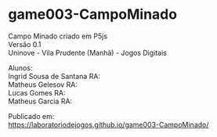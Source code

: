 # game003-CampoMinado
Campo Minado criado em P5js</br>
Versão 0.1</br>
Uninove - Vila Prudente (Manhã) - Jogos Digitais</br>

Alunos: </br>
Ingrid Sousa de Santana RA: </br>
Matheus Gelesov RA: </br>
Lucas Gomes RA: </br>
Matheus Garcia RA: </br>

Publicado em:</br> 
https://laboratoriodejogos.github.io/game003-CampoMinado/

